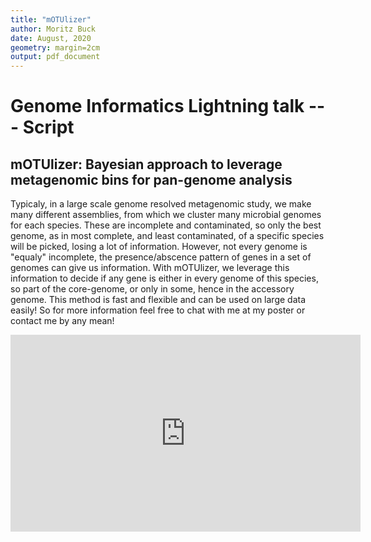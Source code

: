```yaml
---
title: "mOTUlizer"
author: Moritz Buck
date: August, 2020
geometry: margin=2cm
output: pdf_document
---
```


# Genome Informatics Lightning talk --- Script #

## mOTUlizer: Bayesian approach to leverage metagenomic bins for pan-genome analysis ##

Typicaly, in a large scale genome resolved metagenomic study, we make many different assemblies, from which we cluster many microbial genomes for each species. These are incomplete and contaminated, so only the best genome, as in most complete, and least contaminated, of a specific species will be picked, losing a lot of information. However, not every genome is "equaly" incomplete, the presence/abscence pattern of genes in a set of genomes can give us information. With mOTUlizer, we leverage this information to decide if any gene is either in every genome of this species, so part of the core-genome, or only in some, hence in the accessory genome. This method is fast and flexible and can be used on large data easily! So for more information feel free to chat with me at my poster or contact me by any mean!


<iframe width="560" height="315" src="https://www.youtube.com/embed/VIeV1Gg5NS4" frameborder="0" allow="accelerometer; autoplay; encrypted-media; gyroscope; picture-in-picture" allowfullscreen></iframe>
